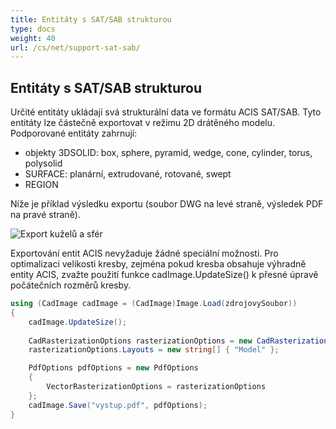 ```yaml
---
title: Entitáty s SAT/SAB strukturou
type: docs
weight: 40
url: /cs/net/support-sat-sab/
---
```


## **Entitáty s SAT/SAB strukturou**

Určité entitáty ukládají svá strukturální data ve formátu ACIS SAT/SAB. Tyto entitáty lze částečně exportovat v režimu 2D drátěného modelu. Podporované entitáty zahrnují:

*	objekty 3DSOLID: box, sphere, pyramid, wedge, cone, cylinder, torus, polysolid
*	SURFACE: planární, extrudované, rotované, swept
*	REGION

Níže je příklad výsledku exportu (soubor DWG na levé straně, výsledek PDF na pravé straně).

![Export kuželů a sfér](/_assets/guide/coneAndSpheres.png)

Exportování entit ACIS nevyžaduje žádné speciální možnosti. Pro optimalizaci velikosti kresby, zejména pokud kresba obsahuje výhradně entity ACIS, zvažte použití funkce cadImage.UpdateSize() k přesné úpravě počátečních rozměrů kresby.

```csharp
using (CadImage cadImage = (CadImage)Image.Load(zdrojovySoubor))
{
	cadImage.UpdateSize();
	
	CadRasterizationOptions rasterizationOptions = new CadRasterizationOptions();
	rasterizationOptions.Layouts = new string[] { "Model" };

	PdfOptions pdfOptions = new PdfOptions
	{
		VectorRasterizationOptions = rasterizationOptions
	};
	cadImage.Save("vystup.pdf", pdfOptions);
}
```

